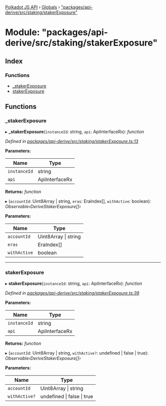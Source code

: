 [Polkadot JS API](../README.md) › [Globals](../globals.md) › ["packages/api-derive/src/staking/stakerExposure"](_packages_api_derive_src_staking_stakerexposure_.md)

# Module: "packages/api-derive/src/staking/stakerExposure"

## Index

### Functions

* [_stakerExposure](_packages_api_derive_src_staking_stakerexposure_.md#_stakerexposure)
* [stakerExposure](_packages_api_derive_src_staking_stakerexposure_.md#stakerexposure)

## Functions

###  _stakerExposure

▸ **_stakerExposure**(`instanceId`: string, `api`: ApiInterfaceRx): *function*

*Defined in [packages/api-derive/src/staking/stakerExposure.ts:13](https://github.com/polkadot-js/api/blob/eda5edbd4/packages/api-derive/src/staking/stakerExposure.ts#L13)*

**Parameters:**

Name | Type |
------ | ------ |
`instanceId` | string |
`api` | ApiInterfaceRx |

**Returns:** *function*

▸ (`accountId`: Uint8Array | string, `eras`: EraIndex[], `withActive`: boolean): *Observable‹DeriveStakerExposure[]›*

**Parameters:**

Name | Type |
------ | ------ |
`accountId` | Uint8Array &#124; string |
`eras` | EraIndex[] |
`withActive` | boolean |

___

###  stakerExposure

▸ **stakerExposure**(`instanceId`: string, `api`: ApiInterfaceRx): *function*

*Defined in [packages/api-derive/src/staking/stakerExposure.ts:39](https://github.com/polkadot-js/api/blob/eda5edbd4/packages/api-derive/src/staking/stakerExposure.ts#L39)*

**Parameters:**

Name | Type |
------ | ------ |
`instanceId` | string |
`api` | ApiInterfaceRx |

**Returns:** *function*

▸ (`accountId`: Uint8Array | string, `withActive?`: undefined | false | true): *Observable‹DeriveStakerExposure[]›*

**Parameters:**

Name | Type |
------ | ------ |
`accountId` | Uint8Array &#124; string |
`withActive?` | undefined &#124; false &#124; true |
